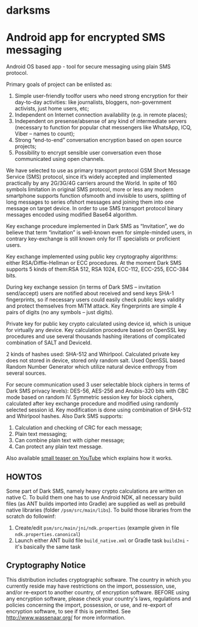 # darksms
Android app for encrypted SMS messaging
=======================================

Android OS based app - tool for secure messaging using plain SMS protocol.

Primary goals of project can be enlisted as:
   1. Simple user-friendly toolfor users who need strong encryption for their day-to-day activities:
like journalists, bloggers, non-government activists, just home users, etc;
   2. Independent on Internet connection availability (e.g. in remote places);
   3. Independent on presense/absense of any kind of intermediate servers (necessary to function for
popular chat messengers like WhatsApp, ICQ, Viber – names to count);
   4. Strong “end-to-end” conversation encryption based on open source projects;
   5. Possibility to encrypt sensible user conversation even those communicated using open channels.

We have selected to use as primary transport protocol GSM Short Message Service (SMS) protocol,
since it’s widely accepted and implemented practically by any 2G/3G/4G carriers around the World.
In spite of 160 symbols limitation in original SMS protocol, more or less any modern smartphone
supports function ofsmooth and invisible to users, splitting of long messages to series ofshort messages
and joining them into one message on target device. In order to use SMS transport protocol binary
messages encoded using modified Base64 algorithm.

Key exchange procedure implemented in Dark SMS as “Invitation”, we do believe that term “invitation”
is well-known even for simple-minded users, in contrary key-exchange is still known only for IT
specialists or proficient users.

Key exchange implemented using public key cryptography algorithms: either RSA/Diffie-Hellman or
ECC procedures. At the moment Dark SMS supports 5 kinds of them:RSA 512, RSA 1024,
ECC-112, ECC-255, ECC-384 bits.

During key exchange session (in terms of Dark SMS – invitation send/accept) users are notified about
received and send keys SHA-1 fingerprints, so if necessary users could easily check public keys validity
and protect themselves from MiTM attack. Key fingerprints are simple 4 pairs of digits (no any symbols
– just digits).

Private key for public key crypto calculated using device id, which is unique for virtually any device.
Key calculation procedure based on OpenSSL key procedures and use several thousands hashing iiterations 
of complicated combination of SALT and DeviceId. 

2 kinds of hashes used: SHA-512 and Whirlpool. Calculated private key does not stored in device, stored only random salt.
Used OpenSSL based Random Number Generator which utilize natural device enthropy from several sources.

For secure communication used 3 user selectable block ciphers in terms of Dark SMS privacy levels):
DES-56, AES-256 and Anubis-320 bits with CBC mode based on random IV. Symmetric session key
for block ciphers, calculated after key exchange procedure and modified using randomly selected
session id. Key modification is done using combination of SHA-512 and Whirlpool hashes.
Also Dark SMS supports:
   1. Calculation and checking of CRC for each message;
   2. Plain text messaging;
   3. Can combine plain text with cipher message;
   4. Can protect any plain text message.

Also available [small teaser on YouTube](https://www.youtube.com/watch?v=tyRfkn0FGXM) which explains how it works.

HOWTOS
-----
Some part of Dark SMS, namely heavy crypto calculations are written on native C. To build them one has to use Android NDK, all necessary build files (as ANT builds imported into Gradle) are supplied as well as prebuild native libraries (folder `/psm/src/main/libs`). To build those libraries from the scratch do followinf:
   1. Create/edit `psm/src/main/jni/ndk.properties` (example given in file `ndk.properties.canonical`)
   2. Launch either ANT build file `build_native.xml` or Gradle task `buildJni` - it's basically the same task

Cryptography Notice
-------------------

This distribution includes cryptographic software. The country in which you currently reside may have restrictions on the import, possession, use, and/or re-export to another country, of encryption software.
BEFORE using any encryption software, please check your country's laws, regulations and policies concerning the import, possession, or use, and re-export of encryption software, to see if this is permitted.
See <http://www.wassenaar.org/> for more information.
